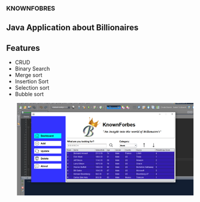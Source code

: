 ### KNOWNFOBRES
## Java Application about Billionaires
## Features
* CRUD
* Binary Search
* Merge sort
* Insertion Sort
* Selection sort
* Bubble sort
  <p align="center">
  <img src="Screenshot 2024-02-18 124005.png" width="800" title="SCREENSHOT">
</p>
